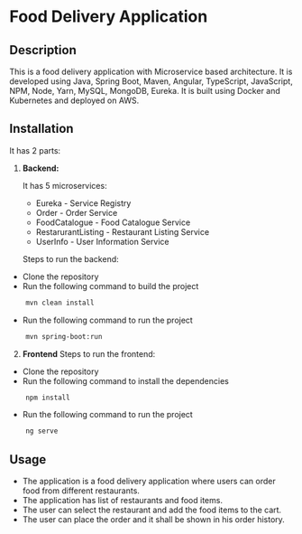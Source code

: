 # Food Delivery Application

## Description
This is a food delivery application with Microservice based architecture. 
It is developed using Java, Spring Boot, Maven, Angular, TypeScript, JavaScript, NPM, Node, Yarn, MySQL, MongoDB, Eureka.
It is built using Docker and Kubernetes and deployed on AWS.

## Installation
It has 2 parts:
1. **Backend:** 

    It has 5 microservices:
    - Eureka - Service Registry
    - Order - Order Service
    - FoodCatalogue - Food Catalogue Service
    - RestarurantListing - Restaurant Listing Service
    - UserInfo - User Information Service
   
   
   Steps to run the backend:
- Clone the repository
- Run the following command to build the project

```bash
    mvn clean install
   ```
- Run the following command to run the project

```bash
    mvn spring-boot:run
   ```
       
2. **Frontend**
    Steps to run the frontend:
- Clone the repository
- Run the following command to install the dependencies

```bash
    npm install
   ```
- Run the following command to run the project

```bash
    ng serve
   ```

## Usage
- The application is a food delivery application where users can order food from different restaurants.
- The application has list of restaurants and food items. 
- The user can select the restaurant and add the food items to the cart.
- The user can place the order and it shall be shown in his order history.

